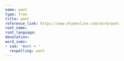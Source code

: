 ```yaml
---
name: want
type: free
title: want
reference_link: https://www.etymonline.com/word/want
root_name: 
root_language: 
denotation: 
word_sums:
- sum: 'Want + '
  respelling: want
---
```

